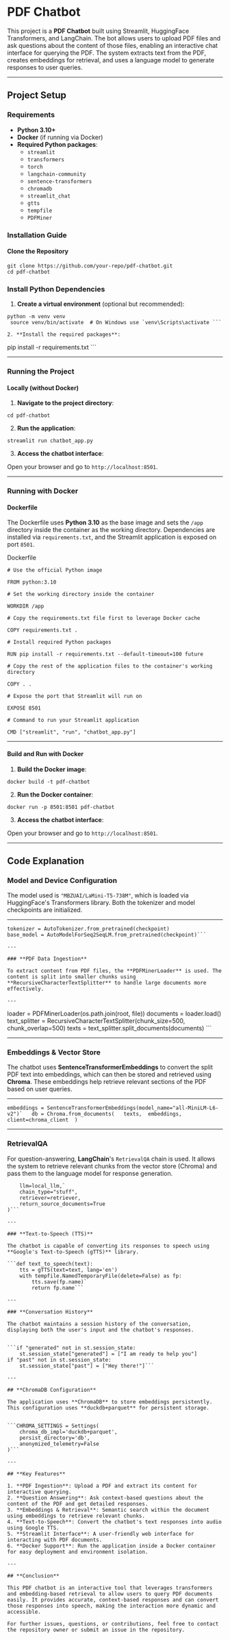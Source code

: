 # **PDF Chatbot**

This project is a **PDF Chatbot** built using Streamlit, HuggingFace Transformers, and LangChain. The bot allows users to upload PDF files and ask questions about the content of those files, enabling an interactive chat interface for querying the PDF. The system extracts text from the PDF, creates embeddings for retrieval, and uses a language model to generate responses to user queries.

---

## **Project Setup**

### **Requirements**

* **Python 3.10+**  
* **Docker** (if running via Docker)  
* **Required Python packages**:  
  * `streamlit`  
  * `transformers`  
  * `torch`  
  * `langchain-community`  
  * `sentence-transformers`  
  * `chromadb`  
  * `streamlit_chat`  
  * `gtts`  
  * `tempfile`  
  * `PDFMiner`

### **Installation Guide**

#### **Clone the Repository**

``` 
git clone https://github.com/your-repo/pdf-chatbot.git 
cd pdf-chatbot
```

### **Install Python Dependencies**

1. **Create a virtual environment** (optional but recommended):

```
python -m venv venv  
 source venv/bin/activate  # On Windows use `venv\Scripts\activate ```

2. **Install the required packages**:

``` 
pip install -r requirements.txt ```

---

### **Running the Project**

#### **Locally (without Docker)**

1. **Navigate to the project directory**:


```cd pdf-chatbot```

2. **Run the application**:

```streamlit run chatbot_app.py```

3. **Access the chatbot interface**:

Open your browser and go to `http://localhost:8501`.

---

### **Running with Docker**

#### **Dockerfile**

The Dockerfile uses **Python 3.10** as the base image and sets the `/app` directory inside the container as the working directory. Dependencies are installed via `requirements.txt`, and the Streamlit application is exposed on port `8501`.

Dockerfile  

`# Use the official Python image`  

```FROM python:3.10```

`# Set the working directory inside the container`

```WORKDIR /app```

`# Copy the requirements.txt file first to leverage Docker cache`

```COPY requirements.txt .```

`# Install required Python packages`  

```RUN pip install -r requirements.txt --default-timeout=100 future```

`# Copy the rest of the application files to the container's working directory`  

```COPY . .```

`# Expose the port that Streamlit will run on`  

```EXPOSE 8501```

`# Command to run your Streamlit application` 

```CMD ["streamlit", "run", "chatbot_app.py"]```

---

#### **Build and Run with Docker**

1. **Build the Docker image**:


```docker build -t pdf-chatbot ```

2. **Run the Docker container**:


```docker run -p 8501:8501 pdf-chatbot```

3. **Access the chatbot interface**:

Open your browser and go to `http://localhost:8501`.

---

## **Code Explanation**

### **Model and Device Configuration**

The model used is `"MBZUAI/LaMini-T5-738M"`, which is loaded via HuggingFace's Transformers library. Both the tokenizer and model checkpoints are initialized.

---

```checkpoint = "MBZUAI/LaMini-T5-738M"  
tokenizer = AutoTokenizer.from_pretrained(checkpoint)  
base_model = AutoModelForSeq2SeqLM.from_pretrained(checkpoint)```

---

### **PDF Data Ingestion**

To extract content from PDF files, the **PDFMinerLoader** is used. The content is split into smaller chunks using **RecursiveCharacterTextSplitter** to handle large documents more effectively.

---

```
loader = PDFMinerLoader(os.path.join(root, file))
documents = loader.load()
text_splitter = RecursiveCharacterTextSplitter(chunk_size=500, chunk_overlap=500) 
texts = text_splitter.split_documents(documents) ```

---

### **Embeddings & Vector Store**

The chatbot uses **SentenceTransformerEmbeddings** to convert the split PDF text into embeddings, which can then be stored and retrieved using **Chroma**. These embeddings help retrieve relevant sections of the PDF based on user queries.

---


```embeddings = SentenceTransformerEmbeddings(model_name="all-MiniLM-L6-v2")`  
db = Chroma.from_documents(  
    texts, 
    embeddings, 
    client=chroma_client 
)```

---

### **RetrievalQA**

For question-answering, **LangChain**'s `RetrievalQA` chain is used. It allows the system to retrieve relevant chunks from the vector store (Chroma) and pass them to the language model for response generation.

  
```qa = RetrievalQA.from_chain_type(  
    llm=local_llm,`  
    chain_type="stuff",  
    retriever=retriever, 
    return_source_documents=True 
)```

---

### **Text-to-Speech (TTS)**

The chatbot is capable of converting its responses to speech using **Google's Text-to-Speech (gTTS)** library.
 
```def text_to_speech(text):  
    tts = gTTS(text=text, lang='en')
    with tempfile.NamedTemporaryFile(delete=False) as fp:  
        tts.save(fp.name)`  
        return fp.name```

---

### **Conversation History**

The chatbot maintains a session history of the conversation, displaying both the user's input and the chatbot's responses.


```if "generated" not in st.session_state:  
    st.session_state["generated"] = ["I am ready to help you"]  
if "past" not in st.session_state:  
    st.session_state["past"] = ["Hey there!"]```

---

## **ChromaDB Configuration**

The application uses **ChromaDB** to store embeddings persistently. This configuration uses **duckdb+parquet** for persistent storage.


```CHROMA_SETTINGS = Settings( 
    chroma_db_impl='duckdb+parquet', 
    persist_directory='db',
    anonymized_telemetry=False 
)```

---

## **Key Features**

1. **PDF Ingestion**: Upload a PDF and extract its content for interactive querying.  
2. **Question Answering**: Ask context-based questions about the content of the PDF and get detailed responses.  
3. **Embeddings & Retrieval**: Semantic search within the document using embeddings to retrieve relevant chunks.  
4. **Text-to-Speech**: Convert the chatbot's text responses into audio using Google TTS.  
5. **Streamlit Interface**: A user-friendly web interface for interacting with PDF documents.  
6. **Docker Support**: Run the application inside a Docker container for easy deployment and environment isolation.

---

## **Conclusion**

This PDF chatbot is an interactive tool that leverages transformers and embedding-based retrieval to allow users to query PDF documents easily. It provides accurate, context-based responses and can convert those responses into speech, making the interaction more dynamic and accessible.

For further issues, questions, or contributions, feel free to contact the repository owner or submit an issue in the repository.


